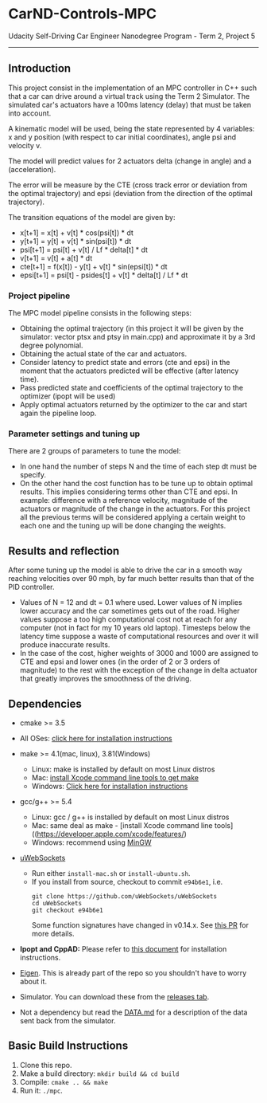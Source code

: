 # CarND-Controls-MPC
Udacity Self-Driving Car Engineer Nanodegree Program - Term 2, Project 5

---

## Introduction
This project consist in the implementation of an MPC controller in C++ such that a car can drive around a virtual track using the Term 2 Simulator. The simulated car's actuators have a 100ms latency (delay) that must be taken into account.

A kinematic model will be used, being the state represented by 4 variables: x and y position (with respect to car initial coordinates), angle psi and velocity v.

The model will predict values for 2 actuators delta (change in angle) and a (acceleration).

The error will be measure by the CTE (cross track error or deviation from the optimal trajectory) and epsi (deviation from the direction of the optimal trajectory).

The transition equations of the model are given by:
- x[t+1] = x[t] + v[t] * cos(psi[t]) * dt
- y[t+1] = y[t] + v[t] * sin(psi[t]) * dt
- psi[t+1] = psi[t] + v[t] / Lf * delta[t] * dt
- v[t+1] = v[t] + a[t] * dt
- cte[t+1] = f(x[t]) - y[t] + v[t] * sin(epsi[t]) * dt
- epsi[t+1] = psi[t] - psides[t] + v[t] * delta[t] / Lf * dt

### Project pipeline
The MPC model pipeline consists in the following steps:
- Obtaining the optimal trajectory (in this project it will be given by the simulator: vector ptsx and ptsy in main.cpp) and approximate it by a 3rd degree polynomial.
- Obtaining the actual state of the car and actuators.
- Consider latency to predict state and errors (cte and epsi) in the moment that the actuators predicted will be effective (after latency time).
- Pass predicted state and coefficients of the optimal trajectory to the optimizer (ipopt will be used)
- Apply optimal actuators returned by the optimizer to the car and start again the pipeline loop.

### Parameter settings and tuning up
There are 2 groups of parameters to tune the model:
- In one hand the number of steps N and the time of each step dt must be specify.
- On the other hand the cost function has to be tune up to obtain optimal results. This implies considering terms other than CTE and epsi. In example: difference with a reference velocity, magnitude of the actuators or magnitude of the change in the actuators. For this project all the previous terms will be considered applying a certain weight to each one and the tuning up will be done changing the weights.

## Results and reflection
After some tuning up the model is able to drive the car in a smooth way reaching velocities over 90 mph, by far much better results than that of the PID controller.
- Values of N = 12 and dt = 0.1 where used. Lower values of N implies lower accuracy and the car sometimes gets out of the road. Higher values suppose a too high computational cost not at reach for any computer (not in fact for my 10 years old laptop). Timesteps below the latency time suppose a waste of computational resources and over it will produce inaccurate results.
- In the case of the cost, higher weights of 3000 and 1000 are assigned to CTE and epsi and lower ones (in the order of 2 or 3 orders of magnitude) to the rest with the exception of the change in delta actuator that greatly improves the smoothness of the driving.


## Dependencies

* cmake >= 3.5
 * All OSes: [click here for installation instructions](https://cmake.org/install/)
* make >= 4.1(mac, linux), 3.81(Windows)
  * Linux: make is installed by default on most Linux distros
  * Mac: [install Xcode command line tools to get make](https://developer.apple.com/xcode/features/)
  * Windows: [Click here for installation instructions](http://gnuwin32.sourceforge.net/packages/make.htm)
* gcc/g++ >= 5.4
  * Linux: gcc / g++ is installed by default on most Linux distros
  * Mac: same deal as make - [install Xcode command line tools]((https://developer.apple.com/xcode/features/)
  * Windows: recommend using [MinGW](http://www.mingw.org/)
* [uWebSockets](https://github.com/uWebSockets/uWebSockets)
  * Run either `install-mac.sh` or `install-ubuntu.sh`.
  * If you install from source, checkout to commit `e94b6e1`, i.e.
    ```
    git clone https://github.com/uWebSockets/uWebSockets
    cd uWebSockets
    git checkout e94b6e1
    ```
    Some function signatures have changed in v0.14.x. See [this PR](https://github.com/udacity/CarND-MPC-Project/pull/3) for more details.

* **Ipopt and CppAD:** Please refer to [this document](https://github.com/udacity/CarND-MPC-Project/blob/master/install_Ipopt_CppAD.md) for installation instructions.
* [Eigen](http://eigen.tuxfamily.org/index.php?title=Main_Page). This is already part of the repo so you shouldn't have to worry about it.
* Simulator. You can download these from the [releases tab](https://github.com/udacity/self-driving-car-sim/releases).
* Not a dependency but read the [DATA.md](./DATA.md) for a description of the data sent back from the simulator.


## Basic Build Instructions

1. Clone this repo.
2. Make a build directory: `mkdir build && cd build`
3. Compile: `cmake .. && make`
4. Run it: `./mpc`.